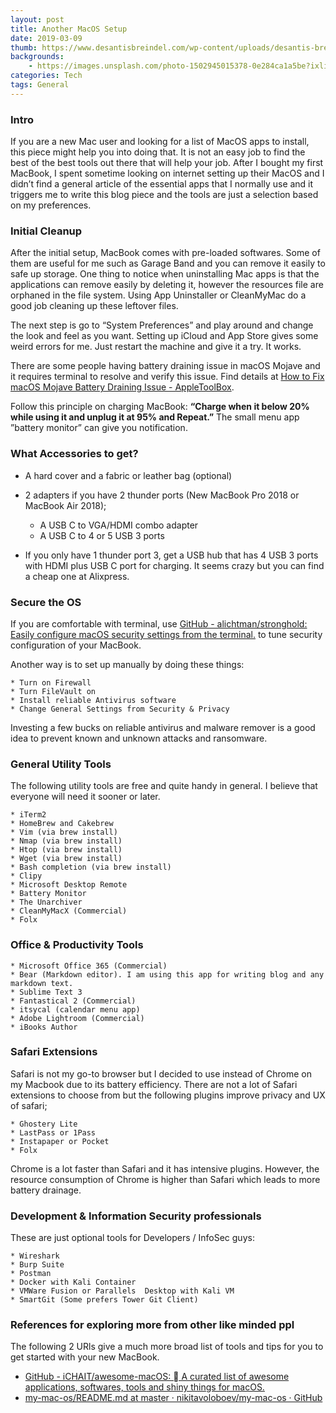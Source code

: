 ```yaml
---
layout: post
title: Another MacOS Setup
date: 2019-03-09
thumb: https://www.desantisbreindel.com/wp-content/uploads/desantis-breindel-corporate-philanthropy-apple-1024x576.png
backgrounds: 
    - https://images.unsplash.com/photo-1502945015378-0e284ca1a5be?ixlib=rb-1.2.1&ixid=eyJhcHBfaWQiOjEyMDd9&auto=format&fit=crop&w=1950&q=80
categories: Tech    
tags: General
--- 
```


### Intro

If you are a new Mac user and looking for a list of MacOS apps to install, this piece might help you into doing that. It is not an easy job to find the best of the best tools out there that will help your job. After I bought my first MacBook, I spent sometime looking on internet setting up their MacOS and I didn’t find a general article of the essential apps that I normally use and it triggers me to write this blog piece and the tools are just a selection based on my preferences.

### Initial Cleanup

After the initial setup, MacBook comes with pre-loaded softwares. Some of them are useful for me such as Garage Band and you can remove it easily to safe up storage. One thing to notice when uninstalling Mac apps is that the applications can remove easily by deleting it, however the resources file are orphaned in the file system.  Using App Uninstaller or CleanMyMac do a good job cleaning up these leftover files.  

The next step is go to “System Preferences” and play around and change the look and feel as you want. Setting up iCloud and App Store gives some weird errors for me. Just restart the machine and give it a try. It works.

There are some people having battery draining issue in macOS Mojave and it requires terminal to resolve and verify this issue. Find details at  [How to Fix macOS Mojave Battery Draining Issue - AppleToolBox](https://appletoolbox.com/2018/10/how-to-fix-macos-mojave-battery-draining-issue/).

Follow this principle on charging MacBook: **“Charge when it below 20% while using it and unplug it at 95% and Repeat.”** The small menu app ”battery monitor” can give you notification.  

### What Accessories to get?

* A hard cover and a fabric or leather bag (optional)
* 2 adapters if you have 2 thunder ports (New MacBook Pro 2018 or MacBook Air 2018);

	* A USB C to VGA/HDMI combo adapter
	* A USB C to 4 or 5 USB 3 ports

* If you only have 1 thunder port 3, get a USB hub that has 4 USB 3 ports with HDMI plus USB C port for charging.  It seems crazy but you can find a cheap one at Alixpress. 

### Secure the OS

If you are comfortable with terminal, use [GitHub - alichtman/stronghold: Easily configure macOS security settings from the terminal.](https://github.com/alichtman/stronghold)  to tune security configuration of your MacBook.  

Another way is to  set up manually by doing these things:

	* Turn on Firewall
	* Turn FileVault on 
	* Install reliable Antivirus software
	* Change General Settings from Security & Privacy

Investing  a few bucks on reliable antivirus and malware remover is a good idea to prevent known and unknown attacks and ransomware.

### General Utility Tools

The following utility tools are free and quite handy in general.  I believe that everyone will need it sooner or later.

	* iTerm2
	* HomeBrew and Cakebrew 
	* Vim (via brew install)
	* Nmap (via brew install)
	* Htop (via brew install)
	* Wget (via brew install)
	* Bash completion (via brew install)
	* Clipy
	* Microsoft Desktop Remote
	* Battery Monitor
	* The Unarchiver
	* CleanMyMacX (Commercial)
	* Folx

### Office & Productivity Tools

	* Microsoft Office 365 (Commercial)
	* Bear (Markdown editor). I am using this app for writing blog and any markdown text.
	* Sublime Text 3
	* Fantastical 2 (Commercial)
	* itsycal (calendar menu app)
	* Adobe Lightroom (Commercial)
	* iBooks Author 

### Safari Extensions

Safari is not my go-to browser but I decided to use instead of Chrome on my Macbook due to its battery efficiency. There are not a lot of Safari extensions to choose from but the following plugins improve privacy and UX of safari;

	* Ghostery Lite
	* LastPass or 1Pass
	* Instapaper or Pocket
	* Folx

Chrome is a lot faster than Safari and it has intensive plugins. However, the resource consumption of Chrome is higher than Safari which leads to more battery drainage.

### Development & Information Security professionals

These are just optional tools for Developers / InfoSec guys: 

	* Wireshark
	* Burp Suite
	* Postman
	* Docker with Kali Container
	* VMWare Fusion or Parallels  Desktop with Kali VM 
	* SmartGit (Some prefers Tower Git Client)

### References for exploring more from other like minded ppl
The following 2 URls give a much more broad list of tools and tips for you to get started with your new MacBook.

* [GitHub - iCHAIT/awesome-macOS:  A curated list of awesome applications, softwares, tools and shiny things for macOS.](https://github.com/iCHAIT/awesome-macOS)
* [my-mac-os/README.md at master · nikitavoloboev/my-mac-os · GitHub](https://github.com/nikitavoloboev/my-mac-os/blob/master/README.md)

